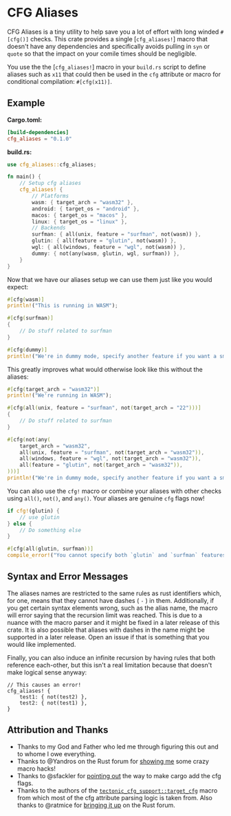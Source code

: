 # CFG Aliases

CFG Aliases is a tiny utility to help save you a lot of effort with long winded `#[cfg()]` checks. This crate provides a single [`cfg_aliases!`] macro that doesn't have any dependencies and specifically avoids pulling in `syn` or `quote` so that the impact on your comile times should be negligible.

You use the the [`cfg_aliases!`] macro in your `build.rs` script to define aliases such as `x11` that could then be used in the `cfg` attribute or macro for conditional compilation: `#[cfg(x11)]`.

## Example

**Cargo.toml:**

```toml
[build-dependencies]
cfg_aliases = "0.1.0"
```

**build.rs:**

```rust
use cfg_aliases::cfg_aliases;

fn main() {
    // Setup cfg aliases
    cfg_aliases! {
        // Platforms
        wasm: { target_arch = "wasm32" },
        android: { target_os = "android" },
        macos: { target_os = "macos" },
        linux: { target_os = "linux" },
        // Backends
        surfman: { all(unix, feature = "surfman", not(wasm)) },
        glutin: { all(feature = "glutin", not(wasm)) },
        wgl: { all(windows, feature = "wgl", not(wasm)) },
        dummy: { not(any(wasm, glutin, wgl, surfman)) },
    }
}
```

Now that we have our aliases setup we can use them just like you would expect:

```rust
#[cfg(wasm)]
println!("This is running in WASM");

#[cfg(surfman)]
{
    // Do stuff related to surfman
}

#[cfg(dummy)]
println!("We're in dummy mode, specify another feature if you want a smarter app!");
```

This greatly improves what would otherwise look like this without the aliases:

```rust
#[cfg(target_arch = "wasm32")]
println!("We're running in WASM");

#[cfg(all(unix, feature = "surfman", not(target_arch = "22")))]
{
    // Do stuff related to surfman
}

#[cfg(not(any(
    target_arch = "wasm32",
    all(unix, feature = "surfman", not(target_arch = "wasm32")),
    all(windows, feature = "wgl", not(target_arch = "wasm32")),
    all(feature = "glutin", not(target_arch = "wasm32")),
)))]
println!("We're in dummy mode, specify another feature if you want a smarter app!");
```

You can also use the `cfg!` macro or combine your aliases with other checks using `all()`, `not()`, and `any()`. Your aliases are genuine `cfg` flags now!

```rust
if cfg!(glutin) {
    // use glutin
} else {
    // Do something else
}

#[cfg(all(glutin, surfman))]
compile_error!("You cannot specify both `glutin` and `surfman` features");
```

## Syntax and Error Messages

The aliases names are restricted to the same rules as rust identifiers which, for one, means that they cannot have dashes ( `-` ) in them. Additionally, if you get certain syntax elements wrong, such as the alias name, the macro will error saying that the recursion limit was reached. This is due to a nuance with the macro parser and it might be fixed in a later release of this crate. It is also possible that aliases with dashes in the name might be supported in a later release. Open an issue if that is something that you would like implemented.

Finally, you can also induce an infinite recursion by having rules that both reference each-other, but this isn't a real limitation because that doesn't make logical sense anyway:

```rust,ignore
// This causes an error!
cfg_aliases! {
    test1: { not(test2) },
    test2: { not(test1) },
}
```

## Attribution and Thanks

- Thanks to my God and Father who led me through figuring this out and to whome I owe everything.
- Thanks to @Yandros on the Rust forum for [showing me][sm] some crazy macro hacks!
- Thanks to @sfackler for [pointing out][po] the way to make cargo add the cfg flags.
- Thanks to the authors of the [`tectonic_cfg_support::target_cfg`] macro from which most of the cfg attribute parsing logic is taken from. Also thanks to @ratmice for [bringing it up][bip] on the Rust forum.

[`tectonic_cfg_support::target_cfg`]: https://docs.rs/tectonic_cfg_support/0.0.1/src/tectonic_cfg_support/lib.rs.html#166-298
[po]: https://users.rust-lang.org/t/any-such-thing-as-cfg-aliases/40100/2
[bip]: https://users.rust-lang.org/t/any-such-thing-as-cfg-aliases/40100/13
[sm]: https://users.rust-lang.org/t/any-such-thing-as-cfg-aliases/40100/3
